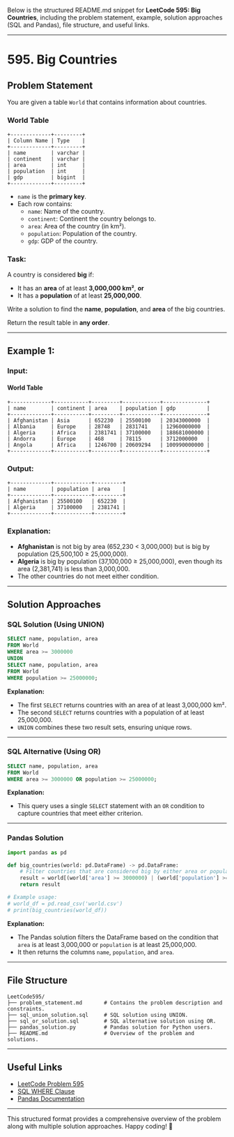 Below is the structured README.md snippet for **LeetCode 595: Big Countries**, including the problem statement, example, solution approaches (SQL and Pandas), file structure, and useful links.

---

# **595. Big Countries**

## **Problem Statement**
You are given a table `World` that contains information about countries.

### **World Table**
```
+-------------+---------+
| Column Name | Type    |
+-------------+---------+
| name        | varchar |
| continent   | varchar |
| area        | int     |
| population  | int     |
| gdp         | bigint  |
+-------------+---------+
```
- `name` is the **primary key**.
- Each row contains:
  - `name`: Name of the country.
  - `continent`: Continent the country belongs to.
  - `area`: Area of the country (in km²).
  - `population`: Population of the country.
  - `gdp`: GDP of the country.

### **Task:**
A country is considered **big** if:
- It has an **area** of at least **3,000,000 km²**, **or**
- It has a **population** of at least **25,000,000**.

Write a solution to find the **name**, **population**, and **area** of the big countries.

Return the result table in **any order**.

---

## **Example 1:**

### **Input:**
#### **World Table**
```
+-------------+-----------+---------+------------+--------------+
| name        | continent | area    | population | gdp          |
+-------------+-----------+---------+------------+--------------+
| Afghanistan | Asia      | 652230  | 25500100   | 20343000000  |
| Albania     | Europe    | 28748   | 2831741    | 12960000000  |
| Algeria     | Africa    | 2381741 | 37100000   | 188681000000 |
| Andorra     | Europe    | 468     | 78115      | 3712000000   |
| Angola      | Africa    | 1246700 | 20609294   | 100990000000 |
+-------------+-----------+---------+------------+--------------+
```

### **Output:**
```
+-------------+------------+---------+
| name        | population | area    |
+-------------+------------+---------+
| Afghanistan | 25500100   | 652230  |
| Algeria     | 37100000   | 2381741 |
+-------------+------------+---------+
```

### **Explanation:**
- **Afghanistan** is not big by area (652,230 < 3,000,000) but is big by population (25,500,100 ≥ 25,000,000).
- **Algeria** is big by population (37,100,000 ≥ 25,000,000), even though its area (2,381,741) is less than 3,000,000.
- The other countries do not meet either condition.

---

## **Solution Approaches**

### **SQL Solution (Using UNION)**
```sql
SELECT name, population, area 
FROM World 
WHERE area >= 3000000
UNION
SELECT name, population, area 
FROM World 
WHERE population >= 25000000;
```
**Explanation:**
- The first `SELECT` returns countries with an area of at least 3,000,000 km².
- The second `SELECT` returns countries with a population of at least 25,000,000.
- `UNION` combines these two result sets, ensuring unique rows.

---

### **SQL Alternative (Using OR)**
```sql
SELECT name, population, area
FROM World
WHERE area >= 3000000 OR population >= 25000000;
```
**Explanation:**
- This query uses a single `SELECT` statement with an `OR` condition to capture countries that meet either criterion.

---

### **Pandas Solution**
```python
import pandas as pd

def big_countries(world: pd.DataFrame) -> pd.DataFrame:
    # Filter countries that are considered big by either area or population
    result = world[(world['area'] >= 3000000) | (world['population'] >= 25000000)][['name', 'population', 'area']]
    return result

# Example usage:
# world_df = pd.read_csv('world.csv')
# print(big_countries(world_df))
```
**Explanation:**
- The Pandas solution filters the DataFrame based on the condition that `area` is at least 3,000,000 or `population` is at least 25,000,000.
- It then returns the columns `name`, `population`, and `area`.

---

## **File Structure**
```
LeetCode595/
├── problem_statement.md       # Contains the problem description and constraints.
├── sql_union_solution.sql     # SQL solution using UNION.
├── sql_or_solution.sql        # SQL alternative solution using OR.
├── pandas_solution.py         # Pandas solution for Python users.
├── README.md                  # Overview of the problem and solutions.
```

---

## **Useful Links**
- [LeetCode Problem 595](https://leetcode.com/problems/big-countries/)
- [SQL WHERE Clause](https://www.w3schools.com/sql/sql_where.asp)
- [Pandas Documentation](https://pandas.pydata.org/docs/)

---

This structured format provides a comprehensive overview of the problem along with multiple solution approaches. Happy coding! 🚀